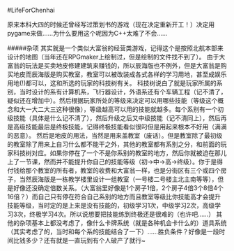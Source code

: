 #LifeForChenhai

原来本科大四的时候还曾经写过策划书的游戏（现在决定重新开工！）决定用pygame来做……为什么要用这个呢因为C++太难了不会……  

#####杂项
其实就是一个类似大富翁的经营类游戏，记得这个是按照北航本部来设计的地图（当年还在RPGmaker上绘制过，但是绘制的文件找不到了）。
由于大富翁的玩法是买卖地皮修建建筑来赚钱的，所以辰海版也不例外，但是大富翁是购买地皮而辰海版是购买教室，教室可以被改装成各式各样的学习用地，甚至成娱乐用地(!)都可以，这和所选的玩家的科技树有关。
科技树说白了就是玩家所属的系别，当时设计的系有计算机系，飞行器设计，外语系还有个车辆工程（记不清了，疑似还在增加中）。然后根据玩家所处的等级来决定可以用哪些技能（等级这个概念和大一大二大三这种很像），等级越高可以用的技能就越多。每个系别有一个初级技能（具体是什么记不清了），然后升级之后又中级技能（记不清同上），然后再是高级技能最后是终极技能，记得终极技能看似很叼但是用起来根本不好用（满满的恶意）。
然后是地皮的用法，当然是用来盖教室（废话）。但是教室除了最初级的教室除了用来上自习什么都不能干之外，其他的教室都有系别之分，和前面的玩家科技树对应。如果你停在了一个不是你系别的教室的地方，然后你就被迫在那儿上了一节课，然而并不能提升你自己的技能等级（初->中->高->终级）。你于是得付钱给那个教室的所有者，教室的收费和大富翁一样，也是分街区有三个或四个房子，当然辰海版是一栋教学楼里设计一组教室（一号楼二号楼主北主南等等），但是好像还没确定倍数关系。（大富翁里好像是1个房子1倍，2个房子4倍3个8倍4个16倍？）而自己只有停在符合自己系别的地方而且教室等级比你技能高才会提升技能等级，当时定的是上来是没有技能的，初级学习1次，中级学习2次，高级学习3次，终极学习4次。所以说想要把技能练到终极还是很难的（也许吧……）
其他的杂项基本上都没考虑了，像什么卡牌系统（就是各种机会卡什么的）道具系统（其实考虑了的，当时和每个系的技能结合了一下）……胜负条件？好像是一段时间比钱多少？还有就是一直玩到有个人破产了就行~
